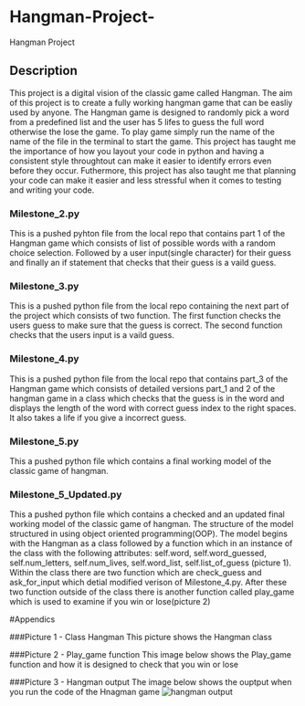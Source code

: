 # Hangman-Project-
Hangman Project 
## Description 
This project is a digital vision of the classic game called Hangman. The aim of this project is to create a fully working hangman game that can be easliy used by anyone. The Hangman game is designed to randomly pick a word from a predefined list and the user has 5 lifes to guess the full word otherwise the lose the game. To play game simply run the name of the name of the file in the terminal to start the game. This project has taught me the importance of how you layout your code in python and having a consistent style throughtout can make it easier to identify errors even before they occur. Futhermore, this project has also taught me that planning your code can make it easier and less stressful when it comes to testing and writing your code. 

### Milestone_2.py 
This is a pushed pyhton file from the local repo that contains part 1 of the Hangman game which consists of list of possible words with a random choice selection. Followed by a user input(single character) for their guess and finally an if statement  that checks that their guess is a vaild guess. 

### Milestone_3.py
This is a pushed python file from the local repo containing the next part of the project which consists of two function. The first function checks the users guess to make sure that the guess is correct. The second function checks that the users input is a vaild guess. 

### Milestone_4.py
This is a pushed python file from the local repo that contains part_3 of the Hangman game which consists of detailed versions part_1 and 2 of the hangman game in a class which checks that the guess is in  the word and displays the length of the word with correct guess index to the right spaces. It also takes a life if you give a incorrect guess.

### Milestone_5.py
This a pushed python file which contains a final working model of the classic game of hangman.

### Milestone_5_Updated.py 
This a pushed python file which contains a checked and an updated final working model of the classic game of hangman. The structure of the model structured in using object oriented programming(OOP). The model begins with the Hangman as a class followed by a function which in an instance of the class with the following attributes: self.word, self.word_guessed, self.num_letters, self.num_lives, self.word_list, self.list_of_guess (picture 1). Within the class there are two function which are check_guess and ask_for_input which detial modified verison of Milestone_4.py. After these two function outside of the class there is another function called play_game which is used to examine if you win or lose(picture 2)

#Appendics

###Picture 1 - Class Hangman
This picture shows the Hangman class 

###Picture 2 - Play_game function 
This image below shows the Play_game function and how it is designed to check that you win or lose  

###Picture 3 - Hangman output 
The image below shows the ouptput when you run the code of the Hnagman game 
![hangman output](https://github.com/keiran-Mcarthur/Hangman-project-new/assets/159048029/06f27142-0ebe-491a-b664-55702772941c)

